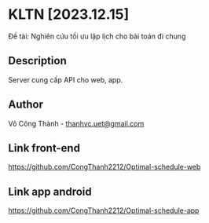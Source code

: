 # KLTN [2023.12.15]
Đề tài: Nghiên cứu tối ưu lập lịch cho bài toán đi chung

## Description
Server cung cấp API cho web, app.

## Author
Võ Công Thành - [thanhvc.uet@gmail.com](mailto:thanhvc.uet@gmail.com)

## Link front-end
https://github.com/CongThanh2212/Optimal-schedule-web

## Link app android
https://github.com/CongThanh2212/Optimal-schedule-app
